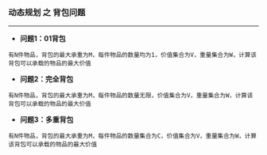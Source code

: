 ### 动态规划 之 背包问题
-----------------

+ **问题1：01背包**

`有N件物品，背包的最大承重为M，每件物品的数量均为1，价值集合为V，重量集合为W，计算该背包可以承载的物品的最大价值`
     
+ **问题2：完全背包**

`有N件物品，背包的最大承重为M，每件物品的数量无限，价值集合为V，重量集合为W，计算该背包可以承载的物品的最大价值`

+ **问题3：多重背包**

`有N件物品，背包的最大承重为M，每件物品的数量集合为C，价值集合为V，重量集合为W，计算该背包可以承载的物品的最大价值`
